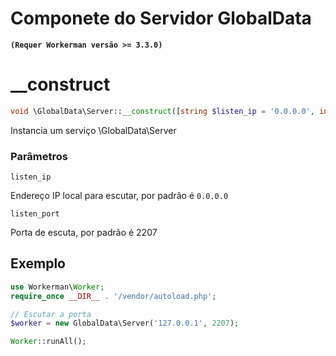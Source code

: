 # Componete do Servidor GlobalData
**``` (Requer Workerman versão >= 3.3.0) ```**

# __construct
```php
void \GlobalData\Server::__construct([string $listen_ip = '0.0.0.0', int $listen_port = 2207])
```

Instancia um serviço \GlobalData\Server

### Parâmetros
``` listen_ip ```

Endereço IP local para escutar, por padrão é ```0.0.0.0```

``` listen_port ```

Porta de escuta, por padrão é 2207


## Exemplo
```php
use Workerman\Worker;
require_once __DIR__ . '/vendor/autoload.php';

// Escutar a porta
$worker = new GlobalData\Server('127.0.0.1', 2207);

Worker::runAll();
```
